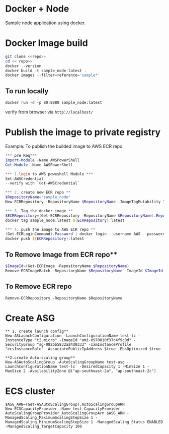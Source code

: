 # Docker + Node 
Sample node application using docker.

# Docker Image build

```powershell
git clone <<repo>>
cd << repo>>
docker --version
docker build -t sample_node:latest .
docker images --filter=reference='sample*'
```

## To run locally 

```
docker run -d -p 80:8080 sample_node:latest
```
verify from browser via `http://localhost/`

# Publish the image to **private registry**

Example: To publish the builded image to AWS ECR repo.

```powershell
*** pre Req***
Import-Module -Name AWSPowerShell
Get-Module -Name AWSPowerShell

*** 1.login to AWS poweshell Module ***
Set-AWSCredential 
--verify with `Get-AWSCredential`

*** 2. create new ECR repo **
$RepositoryName="sample_node"
New-ECRRepository -RepositoryName $RepositoryName -ImageTagMutability IMMUTABLE -ImageScanningConfiguration_ScanOnPush $true

*** 3. Tag the docker image **
$ECRRepository=(Get-ECRRepository -RepositoryName $RepositoryName).RepositoryUri
docker tag sample_node:latest ${ECRRepository}:latest

*** 4. push the image to AWS ECR repo **
(Get-ECRLoginCommand).Password | docker login --username AWS --password-stdin (Get-ECRLoginCommand).Endpoint
docker push ${ECRRepository}:latest

```

##  To Remove Image from ECR repo**

```powershell
$ImageId=(Get-ECRImage -RepositoryName $RepositoryName)
Remove-ECRImageBatch -RepositoryName $RepositoryName -ImageId $ImageId
```

##  To Remove ECR repo

```
Remove-ECRRepository -RepositoryName $RepositoryName
```

# Create ASG 

```
** 1. create launch config**
New-ASLaunchConfiguration -LaunchConfigurationName test-lc -InstanceType "t2.micro" -ImageId "ami-0970010f37c4f9c8d" -SecurityGroup "sg-082bb5832a24d0333" -IamInstanceProfile "ecsInstanceRole" -AssociatePublicIpAddress $true -EbsOptimized $true

**2.create Auto-scaling group**
New-ASAutoScalingGroup -AutoScalingGroupName test-asg -LaunchConfigurationName test-lc  -DesiredCapacity 1 -MinSize 1 -MaxSize 2 -AvailabilityZone @("ap-southeast-2a", "ap-southeast-2c")
```

# ECS cluster 
```
$ASG_ARN=(Get-ASAutoScalingGroup).AutoScalingGroupARN
New-ECSCapacityProvider -Name test-CapacityProvider -AutoScalingGroupProvider_AutoScalingGroupArn $ASG_ARN -ManagedScaling_MaximumScalingStepSize 1 -ManagedScaling_MinimumScalingStepSize 1 -ManagedScaling_Status ENABLED -ManagedScaling_TargetCapacity 100
```
